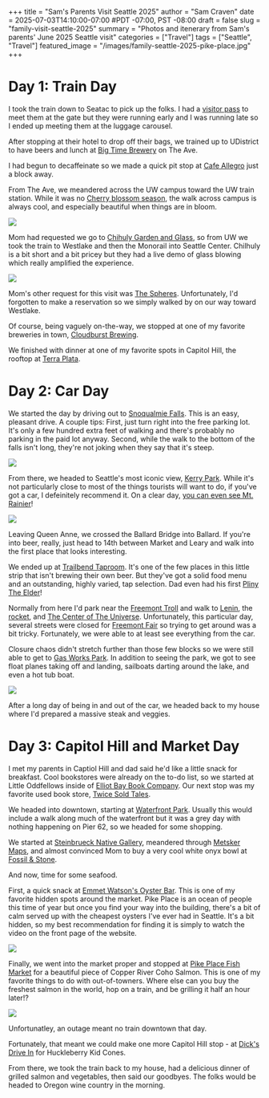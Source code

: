 +++
title = "Sam's Parents Visit Seattle 2025"
author = "Sam Craven"
date = 2025-07-03T14:10:00-07:00
#PDT -07:00, PST -08:00
draft = false
slug = "family-visit-seattle-2025"
summary = "Photos and itenerary from Sam's parents' June 2025 Seattle visit"
categories = ["Travel"]
tags = ["Seattle", "Travel"]
featured_image = "/images/family-seattle-2025-pike-place.jpg"
+++

# Day 1: Train Day

I took the train down to Seatac to pick up the folks. I had a [visitor pass](https://www.portseattle.org/page/sea-visitor-pass-program) to meet them at the gate but they were running early and I was running late so I ended up meeting them at the luggage carousel.

After stopping at their hotel to drop off their bags, we trained up to UDistrict to have beers and lunch at [Big Time Brewery](https://www.bigtimebrewery.com/) on The Ave.

I had begun to decaffeinate so we made a quick pit stop at [Cafe Allegro](https://seattleallegro.com/) just a block away.

From The Ave, we meandered across the UW campus toward the UW train station. While it was no [Cherry blossom season](/images/24-in-24-06.jpg), the walk across campus is always cool, and especially beautiful when things are in bloom.

![](/images/family-seattle-2025-uw.jpg)

Mom had requested we go to [Chihuly Garden and Glass](https://www.chihulygardenandglass.com/), so from UW we took the train to Westlake and then the Monorail into Seattle Center. Chilhuly is a bit short and a bit pricey but they had a live demo of glass blowing which really amplified the experience.

![](/images/family-seattle-2025-chihuly.jpg)

Mom's other request for this visit was [The Spheres](https://www.seattlespheres.com/). Unfortunately, I'd forgotten to make a reservation so we simply walked by on our way toward Westlake.

Of course, being vaguely on-the-way, we stopped at one of my favorite breweries in town, [Cloudburst Brewing](https://cloudburstbrew.com/).

We finished with dinner at one of my favorite spots in Capitol Hill, the rooftop at [Terra Plata](https://www.terraplata.com/).

# Day 2: Car Day

We started the day by driving out to [Snoqualmie Falls](https://www.snoqualmiefalls.com/). This is an easy, pleasant drive. A couple tips: First, just turn right into the free parking lot. It's only a few hundred extra feet of walking and there's probably no parking in the paid lot anyway. Second, while the walk to the bottom of the falls isn't long, they're not joking when they say that it's steep.

![](/images/family-seattle-2025-snoqualmiefalls.jpg)

From there, we headed to Seattle's most iconic view, [Kerry Park](https://seattle.gov/parks/allparks/kerry-park). While it's not particularly close to most of the things tourists will want to do, if you've got a car, I defeinitely recommend it. On a clear day, [you can even see Mt. Rainier](/images/24-in-24-13.jpg)!

![](/images/family-seattle-2025-kerry-park.jpg)

Leaving Queen Anne, we crossed the Ballard Bridge into Ballard. If you're into beer, really, just head to 14th between Market and Leary and walk into the first place that looks interesting.

We ended up at [Trailbend Taproom](https://trailbendtaproom.com/). It's one of the few places in this little strip that isn't brewing their own beer. But they've got a solid food menu and an outstanding, highly varied, tap selection. Dad even had his first [Pliny The Elder](https://www.beeradvocate.com/beer/profile/863/7971/)!

Normally from here I'd park near the [Freemont Troll](https://fremont.com/troll/) and walk to [Lenin](https://fremont.com/lenin-statue/), the [rocket](https://fremont.com/rocket/), and [The Center of The Universe](https://fremont.com/guidepost/). Unfortunately, this particular day, several streets were closed for [Freemont Fair](https://fremontfair.com/) so trying to get around was a bit tricky. Fortunately, we were able to at least see everything from the car.

Closure chaos didn't stretch further than those few blocks so we were still able to get to [Gas Works Park](https://www.seattle.gov/parks/allparks/gas-works-park). In addition to seeing the park, we got to see float planes taking off and landing, sailboats darting around the lake, and even a hot tub boat.

![](/images/family-seattle-2025-gas-works.jpg)

After a long day of being in and out of the car, we headed back to my house where I'd prepared a massive steak and veggies.

# Day 3: Capitol Hill and Market Day

I met my parents in Captiol Hill and dad said he'd like a little snack for breakfast. Cool bookstores were already on the to-do list, so we started at Little Oddfellows inside of [Elliot Bay Book Company](https://www.elliottbaybook.com/). Our next stop was my favorite used book store, [Twice Sold Tales](https://www.twicesoldtales.com/).

We headed into downtown, starting at [Waterfront Park](https://waterfrontparkseattle.org/the-park/). Usually this would include a walk along much of the waterfront but it was a grey day with nothing happening on Pier 62, so we headed for some shopping.

We started at [Steinbrueck Native Gallery](https://steinbruecknativegallery.com/), meandered through [Metsker Maps](https://metskermaps.com/), and almost convinced Mom to buy a very cool white onyx bowl at [Fossil & Stone](https://www.fossilandstone.com/).

And now, time for some seafood.

First, a quick snack at [Emmet Watson's Oyster Bar](https://www.emmettwatsons.com/). This is one of my favorite hidden spots around the market. Pike Place is an ocean of people this time of year but once you find your way into the building, there's a bit of calm served up with the cheapest oysters I've ever had in Seattle. It's a bit hidden, so my best recommendation for finding it is simply to watch the video on the front page of the website.

![](/images/family-seattle-2025-oysters.jpg)

Finally, we went into the market proper and stopped at [Pike Place Fish Market](https://www.pikeplacefish.com/) for a beautiful piece of Copper River Coho Salmon. This is one of my favorite things to do with out-of-towners. Where else can you buy the freshest salmon in the world, hop on a train, and be grilling it half an hour later!?

![](/images/family-seattle-2025-coho-salmon.jpg)

Unfortunatley, an outage meant no train downtown that day.

Fortunately, that meant we could make one more Capitol Hill stop - at [Dick's Drive In](https://www.ddir.com/) for Huckleberry Kid Cones.

From there, we took the train back to my house, had a delicious dinner of grilled salmon and vegetables, then said our goodbyes. The folks would be headed to Oregon wine country in the morning.